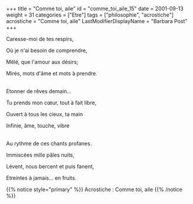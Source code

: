 +++
title = "Comme toi, aile"
id = "comme_toi_aile_15"
date = 2001-09-13
weight = 31
categories = ["Etre"]
tags = ["philosophie", "acrostiche"]
acrostiche = "Comme toi, aile"
LastModifierDisplayName = "Barbara Post"
+++

Caresse-moi de tes respirs,

Où je n'ai besoin de comprendre,

Mêlé, que l'amour aux désirs;

Mirés, mots d'âme et mots à prendre.

 \
Etonner de rêves demain...

Tu prends mon cœur, tout à fait libre,

Ouvert à tous les cieux, ta main

Infinie, âme, touche, vibre

 \
Au rythme de ces chants profanes.

Immiscées mille pâles nuits,

Lèvent, nous bercent et puis fanent,

Etreintes à jamais... en fruits.

{{% notice style="primary" %}}
Acrostiche : Comme toi, aile
{{% /notice %}}

